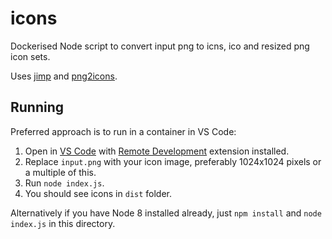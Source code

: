 # icons
Dockerised Node script to convert input png to icns, ico and resized png icon sets.

Uses [jimp](https://github.com/oliver-moran/jimp#readme) and [png2icons](https://github.com/idesis-gmbh/png2icons).

## Running

Preferred approach is to run in a container in VS Code:

1. Open in [VS Code](https://code.visualstudio.com/) with [Remote Development](https://marketplace.visualstudio.com/items?itemName=ms-vscode-remote.vscode-remote-extensionpack) extension installed. 
2. Replace `input.png` with your icon image, preferably 1024x1024 pixels or a multiple of this.
3. Run `node index.js`.
4. You should see icons in `dist` folder.

Alternatively if you have Node 8 installed already, just `npm install` and `node index.js` in this directory.